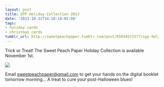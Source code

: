 ```yaml
---
layout: post
title: SPP Holiday Collection 2013
date: '2013-10-31T14:10:18-05:00'
tags:
- holiday cards
- christmas cards
tumblr_url: http://sweetpeachpaper.tumblr.com/post/65634572577/spp-holiday-collection-2013
---
```


Trick or Treat! The Sweet Peach Paper Holiday Collection is available November 1st. 

![](http://38.media.tumblr.com/e9b8e2d1217c61741134d32d2947e287/tumblr_mvjup618FP1qeawzao1_500.jpg)

Email <sweetpeachpaper@gmail.com> to get your hands on the digital booklet tomorrow morning... A treat to cure your post-Halloween blues!
